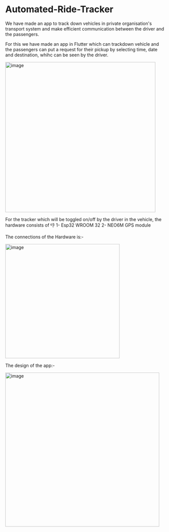 # Automated-Ride-Tracker

We have made an app to track down vehicles in private organisation's transport system and make efficient communication between the driver and the passengers.

For this we have made an app in Flutter which can trackdown vehicle and the passengers can put a request for their pickup by selecting time, date and destination, whihc can be seen by the driver.

<img width="473" alt="image" src="https://github.com/nio2004/Automated-Ride-Tracker/assets/110836015/c9d598bb-5d7f-4df2-b60b-08f6e42f2241">


For the tracker which will be toggled on/off by the driver in the vehicle, the hardware consists of 👎
1- Esp32 WROOM 32
2- NEO6M GPS module

The connections of the Hardware is:-

<img width="360" alt="image" src="https://github.com/nio2004/Automated-Ride-Tracker/assets/110836015/d994001b-59d5-47d7-aaa9-0dcd7c6bd8f8">

The design of the app:-

<img width="485" alt="image" src="https://github.com/nio2004/Automated-Ride-Tracker/assets/110836015/1ff62784-bb19-4584-bd87-57afb2dca91f">

